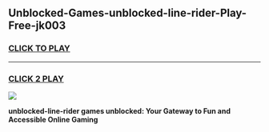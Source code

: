 
## Unblocked-Games-unblocked-line-rider-Play-Free-jk003
<h3>
<a href="https://premium76.site?title=unblocked-line-rider&ref=18A1">CLICK TO PLAY</a></h3>
<hr>

<h3>
<a href="https://premium76.site?title=unblocked-line-rider&ref=18A1">CLICK 2 PLAY</a>
  
</h3>

<a href="https://premium76.site?title=unblocked-line-rider&ref=18A1"><img src="https://clearcache.store/games.png"></a>


**unblocked-line-rider games unblocked: Your Gateway to Fun and Accessible Online Gaming**
